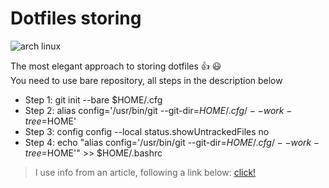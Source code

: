 # Dotfiles storing

![arch linux](https://dotfiles.github.io/images/dotfiles-logo.png)

The most elegant approach to storing dotfiles 👍 😃 <br/>
You need to use bare repository, all steps in the description below

- Step 1: git init --bare $HOME/.cfg
- Step 2: alias config='/usr/bin/git --git-dir=$HOME/.cfg/ --work-tree=$HOME'
- Step 3: config config --local status.showUntrackedFiles no
- Step 4: echo "alias config='/usr/bin/git --git-dir=$HOME/.cfg/ --work-tree=$HOME'" >> $HOME/.bashrc

> I use info from an article, following a link below: 
> [click!](https://www.atlassian.com/git/tutorials/dotfiles)

